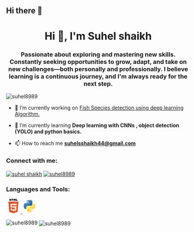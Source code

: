 ## Hi there 👋

<h1 align="center">Hi 👋, I'm Suhel shaikh</h1>
<h3 align="center">Passionate about exploring and mastering new skills. Constantly seeking opportunities to grow, adapt, and take on new challenges—both personally and professionally. I believe learning is a continuous journey, and I'm always ready for the next step.</h3>

<p align="left"> <img src="https://komarev.com/ghpvc/?username=suhel8989&label=Profile%20views&color=0e75b6&style=flat" alt="suhel8989" /> </p>

- 🔭 I’m currently working on [Fish Species detection using deep learning Algorithm.](https://www.linkedin.com/posts/suhel-shaikh-423441257_ai-deeplearning-srgan-activity-7291347133469769728-PHeJ?utm_source=share&utm_medium=member_android&rcm=ACoAAD8_LRsBgvSEB-aNc_IELH2p8I2H6sg4EI4)

- 🌱 I’m currently learning **Deep learning with CNNs , object detection (YOLO) and python basics.**

- 📫 How to reach me **suhelsshaikh44@gmail.com**

<h3 align="left">Connect with me:</h3>
<p align="left">
<a href="https://linkedin.com/in/suhel shaikh" target="blank"><img align="center" src="https://raw.githubusercontent.com/rahuldkjain/github-profile-readme-generator/master/src/images/icons/Social/linked-in-alt.svg" alt="suhel shaikh" height="30" width="40" /></a>
<a href="https://instagram.com/suhel8989" target="blank"><img align="center" src="https://raw.githubusercontent.com/rahuldkjain/github-profile-readme-generator/master/src/images/icons/Social/instagram.svg" alt="suhel8989" height="30" width="40" /></a>
</p>

<h3 align="left">Languages and Tools:</h3>
<p align="left"> <a href="https://www.w3.org/html/" target="_blank" rel="noreferrer"> <img src="https://raw.githubusercontent.com/devicons/devicon/master/icons/html5/html5-original-wordmark.svg" alt="html5" width="40" height="40"/> </a> <a href="https://www.python.org" target="_blank" rel="noreferrer"> <img src="https://raw.githubusercontent.com/devicons/devicon/master/icons/python/python-original.svg" alt="python" width="40" height="40"/> </a> </p>

<p><img align="left" src="https://github-readme-stats.vercel.app/api/top-langs?username=suhel8989&show_icons=true&locale=en&layout=compact" alt="suhel8989" /></p>

<p>&nbsp;<img align="center" src="https://github-readme-stats.vercel.app/api?username=suhel8989&show_icons=true&locale=en" alt="suhel8989" /></p>
